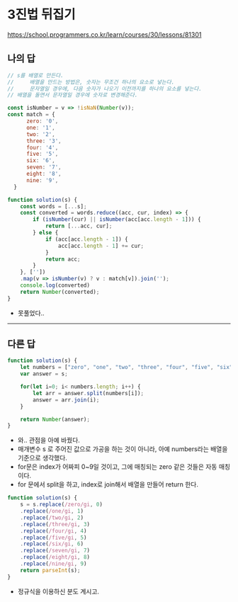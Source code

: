 # 3진법 뒤집기

https://school.programmers.co.kr/learn/courses/30/lessons/81301

## 나의 답

```js
// s를 배열로 만든다.
//     배열을 만드는 방법은, 숫자는 무조건 하나의 요소로 넣는다.
//     문자열일 경우에, 다음 숫자가 나오기 이전까지를 하나의 요소를 넣는다.
// 배열을 돌면서 문자열일 경우에 숫자로 변경해준다.

const isNumber = v => !isNaN(Number(v));
const match = {
      zero: '0',
      one: '1',
      two: '2',
      three: '3',
      four: '4',
      five: '5',
      six: '6',
      seven: '7',
      eight: '8',
      nine: '9',
  }

function solution(s) {
    const words = [...s];
    const converted = words.reduce((acc, cur, index) => {
        if (isNumber(cur) || isNumber(acc[acc.length - 1])) {
            return [...acc, cur];
        } else {
            if (acc[acc.length - 1]) {
                acc[acc.length - 1] += cur;
            }
            return acc;
        }
    }, [''])
    .map(v => isNumber(v) ? v : match[v]).join('');
    console.log(converted)
    return Number(converted);
}
```

- 못풀었다..



---

## 다른 답

```js
function solution(s) {
    let numbers = ["zero", "one", "two", "three", "four", "five", "six", "seven", "eight", "nine"];
    var answer = s;

    for(let i=0; i< numbers.length; i++) {
        let arr = answer.split(numbers[i]);
        answer = arr.join(i);
    }

    return Number(answer);
}
```

- 와.. 관점을 아예 바꿨다.
- 매개변수 s 로 주어진 값으로 가공을 하는 것이 아니라, 아예 numbers라는 배열을 기준으로 생각했다.
- for문은 index가 어짜피 0~9일 것이고, 그에 매칭되는 zero 같은 것들은 자동 매칭이다.
- for 문에서 split을 하고, index로 join해서 배열을 만들어 return 한다.

```js
function solution(s) {
    s = s.replace(/zero/gi, 0)
    .replace(/one/gi, 1)
    .replace(/two/gi, 2)
    .replace(/three/gi, 3)
    .replace(/four/gi, 4)
    .replace(/five/gi, 5)
    .replace(/six/gi, 6)
    .replace(/seven/gi, 7)
    .replace(/eight/gi, 8)
    .replace(/nine/gi, 9)
    return parseInt(s);
}
```

- 정규식을 이용하신 분도 계시고.
